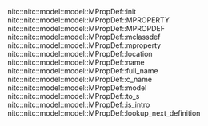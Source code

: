 nitc::nitc::model::model::MPropDef::init
nitc::nitc::model::model::MPropDef::MPROPERTY
nitc::nitc::model::model::MPropDef::MPROPDEF
nitc::nitc::model::model::MPropDef::mclassdef
nitc::nitc::model::model::MPropDef::mproperty
nitc::nitc::model::model::MPropDef::location
nitc::nitc::model::model::MPropDef::name
nitc::nitc::model::model::MPropDef::full_name
nitc::nitc::model::model::MPropDef::c_name
nitc::nitc::model::model::MPropDef::model
nitc::nitc::model::model::MPropDef::to_s
nitc::nitc::model::model::MPropDef::is_intro
nitc::nitc::model::model::MPropDef::lookup_next_definition